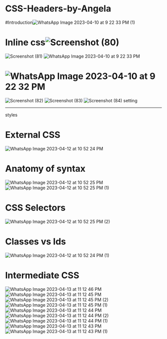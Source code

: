 
# CSS-Headers-by-Angela
#Introduction![WhatsApp Image 2023-04-10 at 9 22 33 PM (1)](https://user-images.githubusercontent.com/126875304/230951197-9c182073-ce81-410f-8826-600887a439f1.jpeg)
# Inline css![Screenshot (80)](https://user-images.githubusercontent.com/126875304/230951806-aeb0aecb-28ad-4a3f-b545-655fe5cd4511.png)
![Screenshot (81)](https://user-images.githubusercontent.com/126875304/230952268-b71776cf-3f52-48d8-8ed5-ea921092ac4a.png)
![WhatsApp Image 2023-04-10 at 9 22 33 PM](https://user-images.githubusercontent.com/126875304/230952624-ceacab66-2c96-4021-88bb-ee7dc32b6543.jpeg)
# ![WhatsApp Image 2023-04-10 at 9 22 32 PM](https://user-images.githubusercontent.com/126875304/230953774-8b184385-7ad4-430c-873c-eb99636e8a4d.jpeg)
![Screenshot (82)](https://user-images.githubusercontent.com/126875304/230953849-ec8a9635-bf35-44c2-b319-6f4b25a9ac85.png)
![Screenshot (83)](https://user-images.githubusercontent.com/126875304/230953872-72c3a46b-5d60-4503-8619-d235198a8939.png)
![Screenshot (84)](https://user-images.githubusercontent.com/126875304/230953876-d9219b17-8e46-4f9b-84b5-82116a47bbfe.png)
setting <hr> styles
# External CSS
![WhatsApp Image 2023-04-12 at 10 52 24 PM](https://user-images.githubusercontent.com/126875304/231536798-d260dec3-c9a2-40e9-822a-684946c25a6f.jpeg)
# Anatomy of syntax
![WhatsApp Image 2023-04-12 at 10 52 25 PM](https://user-images.githubusercontent.com/126875304/231537073-65870ff8-638a-4b9c-9715-c7f5354ebd65.jpeg)
![WhatsApp Image 2023-04-12 at 10 52 25 PM (1)](https://user-images.githubusercontent.com/126875304/231537655-acf324ac-be08-4031-82f0-2096d020c179.jpeg)
# CSS Selectors
![WhatsApp Image 2023-04-12 at 10 52 25 PM (2)](https://user-images.githubusercontent.com/126875304/231537769-1761a9e0-81bc-43a5-bccc-79a04b0d9c50.jpeg)
# Classes vs Ids
![WhatsApp Image 2023-04-12 at 10 52 24 PM (1)](https://user-images.githubusercontent.com/126875304/231537843-ad6b407a-24ce-4767-bc1a-d65b4a9c3349.jpeg)
# Intermediate CSS
![WhatsApp Image 2023-04-13 at 11 12 46 PM](https://user-images.githubusercontent.com/126875304/231842098-b572e01a-80d7-4e73-9271-e690c373c2e5.jpeg)
![WhatsApp Image 2023-04-13 at 11 12 45 PM](https://user-images.githubusercontent.com/126875304/231842202-2c07c3d7-0177-40d6-b37d-bd2581c1150d.jpeg)
![WhatsApp Image 2023-04-13 at 11 12 45 PM (2)](https://user-images.githubusercontent.com/126875304/231842248-65830e55-e689-4922-81ee-3616dbfc54b9.jpeg)
![WhatsApp Image 2023-04-13 at 11 12 45 PM (1)](https://user-images.githubusercontent.com/126875304/231842317-ac9c881d-4048-4d49-8baf-884b690b85e8.jpeg)
![WhatsApp Image 2023-04-13 at 11 12 44 PM](https://user-images.githubusercontent.com/126875304/231842370-242bc549-97c6-4bd4-96e3-28d570f542dd.jpeg)
![WhatsApp Image 2023-04-13 at 11 12 44 PM (2)](https://user-images.githubusercontent.com/126875304/231842400-9b722066-359e-421d-9758-7dd762308663.jpeg)
![WhatsApp Image 2023-04-13 at 11 12 44 PM (1)](https://user-images.githubusercontent.com/126875304/231842492-6b8f9867-e435-4dd8-8fe6-74288ef5cd06.jpeg)
![WhatsApp Image 2023-04-13 at 11 12 43 PM](https://user-images.githubusercontent.com/126875304/231842616-f0404af0-ebf5-4bb1-b1b0-cbb3de528369.jpeg)
![WhatsApp Image 2023-04-13 at 11 12 43 PM (1)](https://user-images.githubusercontent.com/126875304/231842699-52e48763-58be-401c-ace2-7868d96721ce.jpeg)

